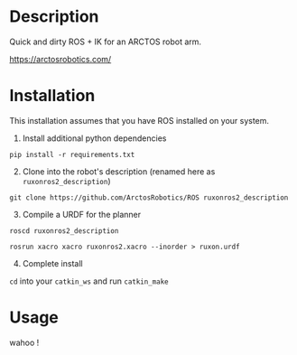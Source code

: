 # Description

Quick and dirty ROS + IK for an ARCTOS robot arm.

https://arctosrobotics.com/

# Installation

This installation assumes that you have ROS installed on your system.

1. Install additional python dependencies

`pip install -r requirements.txt`

2. Clone into the robot's description (renamed here as `ruxonros2_description`)

`git clone https://github.com/ArctosRobotics/ROS ruxonros2_description`

3. Compile a URDF for the planner

`roscd ruxonros2_description`

`rosrun xacro xacro ruxonros2.xacro --inorder > ruxon.urdf`

4. Complete install

`cd` into your `catkin_ws` and run `catkin_make`

# Usage

wahoo !
